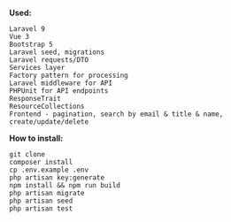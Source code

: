 
**Used:**

    Laravel 9
    Vue 3
    Bootstrap 5
    Laravel seed, migrations
    Laravel requests/DTO
    Services layer
    Factory pattern for processing
    Laravel middleware for API
    PHPUnit for API endpoints
    ResponseTrait
    ResourceCollections
    Frontend - pagination, search by email & title & name, create/update/delete

**How to install:**

    git clone
    composer install
    cp .env.example .env
    php artisan key:generate
    npm install && npm run build
    php artisan migrate
    php artisan seed
    php artisan test
